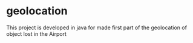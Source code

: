 # geolocation
This project is developed in java for made first part of the geolocation of object lost in the Airport
